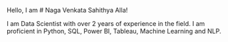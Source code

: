 Hello, I am # Naga Venkata Sahithya Alla!

I am Data Scientist with over 2 years of experience in the field. I am proficient in Python, SQL, Power BI, Tableau, Machine Learning and NLP.
